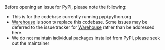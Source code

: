 Before opening an issue for PyPI, please note the following:
  - This is for the codebase currently running pypi.python.org
  - [Warehouse](https://github.com/pypa/warehouse) is soon to replace this codebase. Some issues may be deferred to the issue tracker for [Warehouse](https://github.com/pypa/warehouse/issues) rather than be addressed here.
  - We do not maintain individual packages installed from PyPI, please seek out the maintainer
